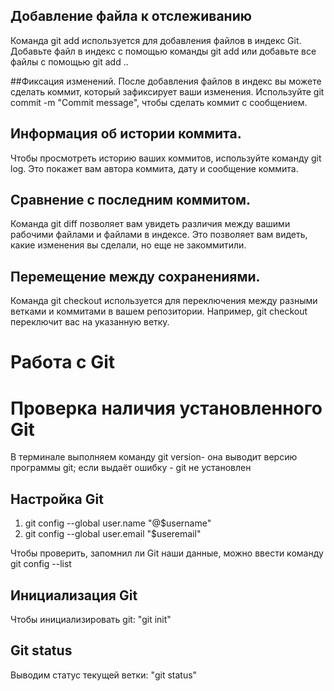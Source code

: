 
## Добавление файла к отслеживанию
Команда git add используется для добавления файлов в индекс Git. Добавьте файл в индекс с помощью команды git add <filename> или добавьте все файлы с помощью git add ..

##Фиксация изменений.
После добавления файлов в индекс вы можете сделать коммит, который зафиксирует ваши изменения. Используйте git commit -m "Commit message", чтобы сделать коммит с сообщением.

## Информация об истории коммита.
Чтобы просмотреть историю ваших коммитов, используйте команду git log. Это покажет вам автора коммита, дату и сообщение коммита.

## Сравнение с последним коммитом.
Команда git diff позволяет вам увидеть различия между вашими рабочими файлами и файлами в индексе. Это позволяет вам видеть, какие изменения вы сделали, но еще не закоммитили.

## Перемещение между сохранениями.
Команда git checkout используется для переключения между разными ветками и коммитами в вашем репозитории. Например, git checkout <branch-name> переключит вас на указанную ветку.

# Работа с Git
# Проверка наличия установленного Git

В терминале выполняем команду git version- она выводит версию программы git; если выдаёт ошибку - git не установлен

## Настройка Git

1. git config --global user.name "@$username"
2. git config --global user.email "$useremail"

Чтобы проверить, запомнил ли Git наши данные, можно ввести команду git config --list

## Инициализация Git
Чтобы инициализировать git:
"git init"

## Git status
Выводим статус текущей ветки:
"git status"

